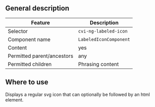 ## General description

| Feature                    | Description            |
|----------------------------|------------------------|
| Selector                   | `cvi-ng-labeled-icon`  |
| Component name             | `LabeledIconComponent` |
| Content                    | yes                    |
| Permitted parent/ancestors | any                    |
| Permitted children         | Phrasing content       |

## Where to use

Displays a regular svg icon that can optionally be followed by an html element.
